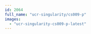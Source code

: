 ```yaml
---
id: 2064
full_name: "ucr-singularity/cs009-p"
images: 
  - "ucr-singularity-cs009-p-latest"
---
```

